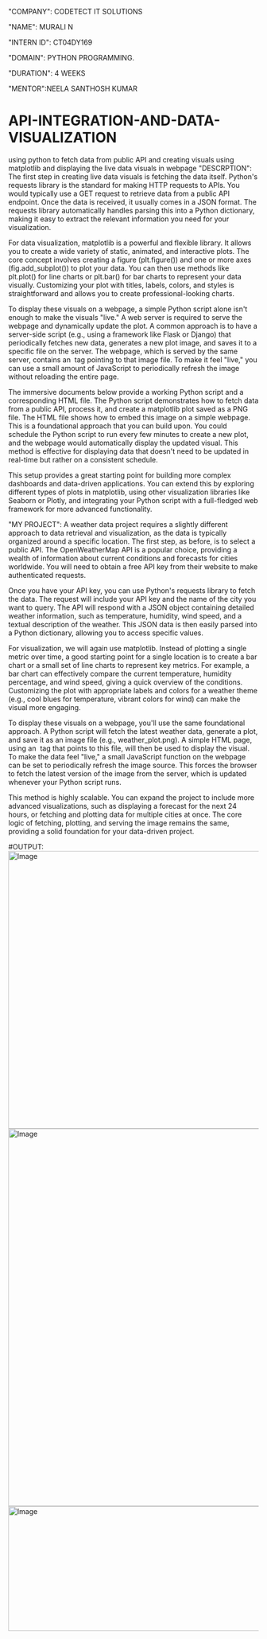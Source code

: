 "COMPANY": CODETECT IT SOLUTIONS

"NAME": MURALI N

"INTERN ID": CT04DY169

"DOMAIN": PYTHON PROGRAMMING.

"DURATION": 4 WEEKS

"MENTOR":NEELA SANTHOSH KUMAR

# API-INTEGRATION-AND-DATA-VISUALIZATION
using python to fetch data from public API and creating visuals using matplotlib and displaying the live data visuals in webpage
"DESCRPTION":
The first step in creating live data visuals is fetching the data itself. Python's requests library is the standard for making HTTP requests to APIs. You would typically use a GET request to retrieve data from a public API endpoint. Once the data is received, it usually comes in a JSON format. The requests library automatically handles parsing this into a Python dictionary, making it easy to extract the relevant information you need for your visualization.

For data visualization, matplotlib is a powerful and flexible library. It allows you to create a wide variety of static, animated, and interactive plots. The core concept involves creating a figure (plt.figure()) and one or more axes (fig.add_subplot()) to plot your data. You can then use methods like plt.plot() for line charts or plt.bar() for bar charts to represent your data visually. Customizing your plot with titles, labels, colors, and styles is straightforward and allows you to create professional-looking charts.

To display these visuals on a webpage, a simple Python script alone isn't enough to make the visuals "live." A web server is required to serve the webpage and dynamically update the plot. A common approach is to have a server-side script (e.g., using a framework like Flask or Django) that periodically fetches new data, generates a new plot image, and saves it to a specific file on the server. The webpage, which is served by the same server, contains an <img> tag pointing to that image file. To make it feel "live," you can use a small amount of JavaScript to periodically refresh the image without reloading the entire page.

The immersive documents below provide a working Python script and a corresponding HTML file. The Python script demonstrates how to fetch data from a public API, process it, and create a matplotlib plot saved as a PNG file. The HTML file shows how to embed this image on a simple webpage. This is a foundational approach that you can build upon. You could schedule the Python script to run every few minutes to create a new plot, and the webpage would automatically display the updated visual. This method is effective for displaying data that doesn't need to be updated in real-time but rather on a consistent schedule.

This setup provides a great starting point for building more complex dashboards and data-driven applications. You can extend this by exploring different types of plots in matplotlib, using other visualization libraries like Seaborn or Plotly, and integrating your Python script with a full-fledged web framework for more advanced functionality.

"MY PROJECT":
A weather data project requires a slightly different approach to data retrieval and visualization, as the data is typically organized around a specific location. The first step, as before, is to select a public API. The OpenWeatherMap API is a popular choice, providing a wealth of information about current conditions and forecasts for cities worldwide. You will need to obtain a free API key from their website to make authenticated requests.

Once you have your API key, you can use Python's requests library to fetch the data. The request will include your API key and the name of the city you want to query. The API will respond with a JSON object containing detailed weather information, such as temperature, humidity, wind speed, and a textual description of the weather. This JSON data is then easily parsed into a Python dictionary, allowing you to access specific values.

For visualization, we will again use matplotlib. Instead of plotting a single metric over time, a good starting point for a single location is to create a bar chart or a small set of line charts to represent key metrics. For example, a bar chart can effectively compare the current temperature, humidity percentage, and wind speed, giving a quick overview of the conditions. Customizing the plot with appropriate labels and colors for a weather theme (e.g., cool blues for temperature, vibrant colors for wind) can make the visual more engaging.

To display these visuals on a webpage, you'll use the same foundational approach. A Python script will fetch the latest weather data, generate a plot, and save it as an image file (e.g., weather_plot.png). A simple HTML page, using an <img> tag that points to this file, will then be used to display the visual. To make the data feel "live," a small JavaScript function on the webpage can be set to periodically refresh the image source. This forces the browser to fetch the latest version of the image from the server, which is updated whenever your Python script runs.

This method is highly scalable. You can expand the project to include more advanced visualizations, such as displaying a forecast for the next 24 hours, or fetching and plotting data for multiple cities at once. The core logic of fetching, plotting, and serving the image remains the same, providing a solid foundation for your data-driven project.

#OUTPUT: <img width="1124" height="558" alt="Image" src="https://github.com/user-attachments/assets/d86f01ce-bd9d-4dd1-886a-a23171e4e668" />
<img width="1111" height="759" alt="Image" src="https://github.com/user-attachments/assets/85e09078-1a56-4744-94d3-2f3ba3ad4598" />
<img width="1123" height="251" alt="Image" src="https://github.com/user-attachments/assets/07d0ccdb-5088-4a21-8de6-3676c7eb261b" />
